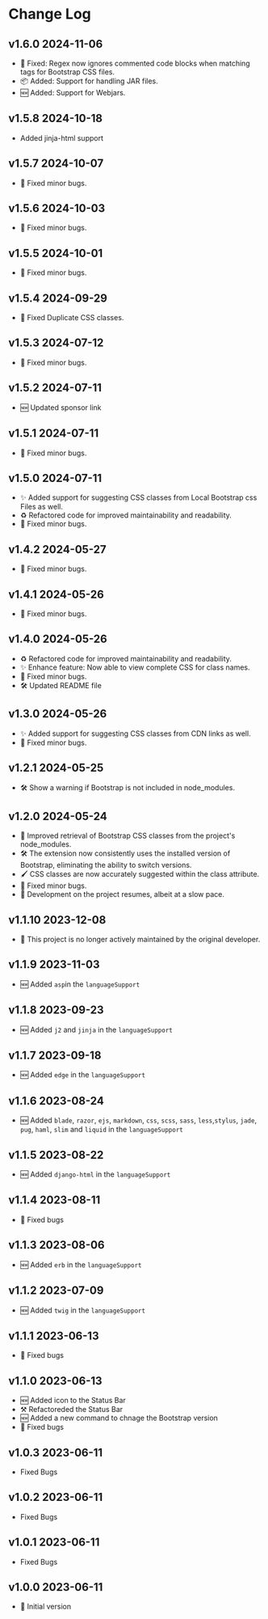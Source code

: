 # Change Log

## v1.6.0 2024-11-06

- 🐛 Fixed: Regex now ignores commented code blocks when matching <link> tags for Bootstrap CSS files.
- 📦 Added: Support for handling JAR files.
- 🆕 Added: Support for Webjars.

## v1.5.8 2024-10-18

- Added jinja-html support

## v1.5.7 2024-10-07

- 🐛 Fixed minor bugs.

## v1.5.6 2024-10-03

- 🐛 Fixed minor bugs.

## v1.5.5 2024-10-01

- 🐛 Fixed minor bugs.

## v1.5.4 2024-09-29

- 🐛 Fixed Duplicate CSS classes.

## v1.5.3 2024-07-12

- 🐛 Fixed minor bugs.

## v1.5.2 2024-07-11

- 🆕 Updated sponsor link

## v1.5.1 2024-07-11

- 🐛 Fixed minor bugs.

## v1.5.0 2024-07-11

- ✨ Added support for suggesting CSS classes from Local Bootstrap css Files as well.
- ♻️ Refactored code for improved maintainability and readability.
- 🐛 Fixed minor bugs.

## v1.4.2 2024-05-27

- 🐛 Fixed minor bugs.

## v1.4.1 2024-05-26

- 🐛 Fixed minor bugs.

## v1.4.0 2024-05-26

- ♻️ Refactored code for improved maintainability and readability.
- ✨ Enhance feature: Now able to view complete CSS for class names.
- 🐛 Fixed minor bugs.
- 🛠️ Updated README file

## v1.3.0 2024-05-26

- ✨ Added support for suggesting CSS classes from CDN links as well.
- 🐛 Fixed minor bugs.

## v1.2.1 2024-05-25

- 🛠️ Show a warning if Bootstrap is not included in node_modules.

## v1.2.0 2024-05-24

- 🔄 Improved retrieval of Bootstrap CSS classes from the project's node_modules.
- 🛠️ The extension now consistently uses the installed version of Bootstrap, eliminating the ability to switch versions.
- 🖌️ CSS classes are now accurately suggested within the class attribute.
- 🐛 Fixed minor bugs.
- 🚀 Development on the project resumes, albeit at a slow pace.

## v1.1.10 2023-12-08

- 🚧 This project is no longer actively maintained by the original developer.

## v1.1.9 2023-11-03

- 🆕 Added `asp`in the `languageSupport`

## v1.1.8 2023-09-23

- 🆕 Added `j2` and `jinja` in the `languageSupport`

## v1.1.7 2023-09-18

- 🆕 Added `edge` in the `languageSupport`

## v1.1.6 2023-08-24

- 🆕 Added `blade`, `razor`, `ejs`, `markdown`, `css`, `scss`, `sass`, `less`,`stylus`, `jade`, `pug`, `haml`, `slim` and `liquid` in the `languageSupport`

## v1.1.5 2023-08-22

- 🆕 Added `django-html` in the `languageSupport`

## v1.1.4 2023-08-11

- 🐛 Fixed bugs

## v1.1.3 2023-08-06

- 🆕 Added `erb` in the `languageSupport`

## v1.1.2 2023-07-09

- 🆕 Added `twig` in the `languageSupport`

## v1.1.1 2023-06-13

- 🐛 Fixed bugs

## v1.1.0 2023-06-13

- 🆕 Added icon to the Status Bar
- ⚒️ Refactoreded the Status Bar
- 🆕 Added a new command to chnage the Bootstrap version
- 🐛 Fixed bugs

## v1.0.3 2023-06-11

- Fixed Bugs

## v1.0.2 2023-06-11

- Fixed Bugs

## v1.0.1 2023-06-11

- Fixed Bugs

## v1.0.0 2023-06-11

- 🎉 Initial version
